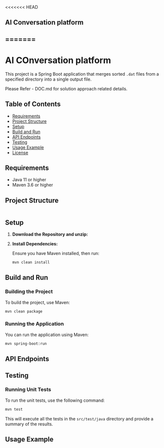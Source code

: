 <<<<<<< HEAD
## AI Conversation platform
=======
---

# AI COnversation platform

This project is a  Spring Boot application that merges sorted `.dat` files from a specified directory into a single output file.

Please Refer - DOC.md for solution approach related details.

## Table of Contents

- [Requirements](#requirements)
- [Project Structure](#project-structure)
- [Setup](#setup)
- [Build and Run](#build-and-run)
- [API Endpoints](#api-endpoints)
- [Testing](#testing)
- [Usage Example](#usage-example)
- [License](#license)

## Requirements

- Java 11 or higher
- Maven 3.6 or higher

## Project Structure

```

```

## Setup

1. **Download the Repository and unzip:**

  

2. **Install Dependencies:**

   Ensure you have Maven installed, then run:

   ```bash
   mvn clean install
   ```

## Build and Run

### Building the Project

To build the project, use Maven:

```bash
mvn clean package
```

### Running the Application

You can run the application using Maven:

```bash
mvn spring-boot:run
```

## API Endpoints




## Testing

### Running Unit Tests

To run the unit tests, use the following command:

```bash
mvn test
```

This will execute all the tests in the `src/test/java` directory and provide a summary of the results.

## Usage Example


```

